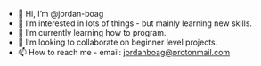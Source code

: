 - 👋 Hi, I’m @jordan-boag
- 👀 I’m interested in lots of things - but mainly learning new skills.
- 🌱 I’m currently learning how to program.
- 💞️ I’m looking to collaborate on beginner level projects.
- 📫 How to reach me - email: jordanboag@protonmail.com

<!---
jordan-boag/jordan-boag is a ✨ special ✨ repository because its `README.md` (this file) appears on your GitHub profile.
You can click the Preview link to take a look at your changes.
--->
